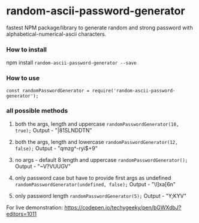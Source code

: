 # random-ascii-password-generator
fastest NPM package/library to generate random and strong password with alphabetical-numerical-ascii characters.


### How to install
npm install `random-ascii-password-generator --save`

### How to use
`const randomPasswordGenerator = require('random-ascii-password-generator');`

### all possible methods

1) both the args, length and uppercase 
`randomPasswordGenerator(10, true);`
Output - "|81SLNDDTN"

2) both the args, length and lowercase
`randomPasswordGenerator(12, false);`
Output - "qmzg^-ryi$+9"

3) no args - default 8 length and uppercase
`randomPasswordGenerator();`
Output - "~V?VUUGV"

4) only password case but have to provide first args as undefined
`randomPasswordGenerator(undefined, false);`
Output - "\l]xa[6n"

5) only password length
`randomPasswordGenerator(5);`
Output - "Y;KYV"

For live demonstration:
https://codepen.io/techygeeky/pen/bGWXdbJ?editors=1011
